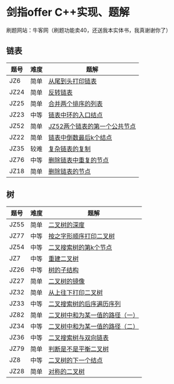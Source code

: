 # 剑指offer C++实现、题解

刷题网站：牛客网（刷题功能卖40，还送我本实体书，我真谢谢你了）

## 链表


|题号|难度|题解|
| ---- | ---- | ----|
| JZ6      | <front color='Green'>简单</front> | [从尾到头打印链表](http://baixiao.club/2025/08/16/%E4%BB%8E%E5%A4%B4%E5%88%B0%E5%B0%BE%E6%89%93%E5%8D%B0%E9%93%BE%E8%A1%A8/) |
| JZ24 | <front color=Green>简单<front> | [反转链表](http://baixiao.club/2025/08/16/%E5%8F%8D%E8%BD%AC%E9%93%BE%E8%A1%A8/) |
| JZ25 | <front color=Green>简单<front> | [合并两个排序的列表](http://baixiao.club/2025/08/16/%E5%90%88%E5%B9%B6%E4%B8%A4%E4%B8%AA%E6%8E%92%E5%BA%8F%E7%9A%84%E5%88%97%E8%A1%A8/) |
| JZ23 | <front color=Yellow>中等<front> | [链表中环的入口结点](https://baixiao.club/2025/08/17/JZ23%E9%93%BE%E8%A1%A8%E4%B8%AD%E7%8E%AF%E7%9A%84%E5%85%A5%E5%8F%A3%E7%BB%93%E7%82%B9/) |
| JZ52 | <front color=Green>简单<front>  | [JZ52两个链表的第一个公共节点](https://baixiao.club/2025/08/17/JZ52%E4%B8%A4%E4%B8%AA%E9%93%BE%E8%A1%A8%E7%9A%84%E7%AC%AC%E4%B8%80%E4%B8%AA%E5%85%AC%E5%85%B1%E8%8A%82%E7%82%B9/) |
| JZ22 | <front color=Green>简单<front> | [链表中倒数最后k个结点](./JZ22_链表中倒数最后k个结点.md) |
| JZ35 | <front color=Green>较难<front> | [复杂链表的复制](./JZ35_复杂链表的复制.md)               |
| JZ76 | <front color=Green>中等<front> | [删除链表中重复的节点](./JZ76_删除链表中重复的结点.md)   |
| JZ18 | <front color=Green>简单<front> | [删除链表的节点](./JZ18_删除链表的节点.md) |

## 树

| 题号 | 难度                            | 题解                                                       |
| ---- | ------------------------------- | ---------------------------------------------------------- |
| JZ55 | <front color=Green>简单<front>  | [二叉树的深度](./JZ55_二叉树的深度.md)                     |
| JZ77 | <front color=Yellow>中等<front> | [按之字形顺序打印二叉树](./JZ77_按之字形顺序打印二叉树.md) |
| JZ54 | <front color=Yellow>中等<front> | [二叉搜索树的第k个节点](./JZ54_二叉搜索树的第k个节点.md)   |
| JZ7  | <front color=Yellow>中等<front> | [重建二叉树](./JZ7_重建二叉树.md)                            |
| JZ26 | <front color=Yellow>中等<front> | [树的子结构](./JZ26_树的子结构.md)                           |
| JZ27 | <front color=Green>简单<front>  | [二叉树的镜像](./JZ27_二叉树的镜像.md)                       |
| JZ32 | <front color=Green>简单<front>  | [从上往下打印二叉树](./JZ32_从上往下打印二叉树)              |
| JZ33 | <front color=Yellow>中等<front> | [二叉搜索树的后序遍历序列](./JZ33_二叉搜索树的后序遍历序列.md) |
| JZ82 | <front color=Green>简单<front>  | [二叉树中和为某一值的路径（一）](./JZ82_二叉树中和为某一值的路径（一）.md) |
| JZ34 | <front color=Yellow>中等<front> | [二叉树中和为某一值的路径（二）](./JZ34_二叉树中和为某一值的路径（二）.md) |
| JZ36 | <front color=yellow>中等<front> | [二叉搜索树与双向链表](./JZ36_二叉搜索树与双向链表.md)       |
| JZ79 | <front color=Green>简单<front>  | [判断是不是平衡二叉树](./JZ79_判断是不是平衡二叉树.md)       |
| JZ8  | <front color=yellow>中等<front> | [二叉树的下一个结点](./JZ8_二叉树的下一个结点.md)            |
| JZ28 | <front color=Green>简单<front>  | [对称的二叉树](./对称的二叉树.md)                            |

